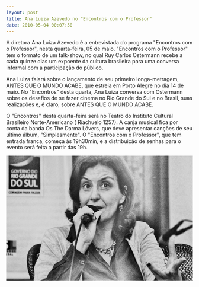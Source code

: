 ```yaml
---
layout: post
title: Ana Luiza Azevedo no "Encontros com o Professor"
date: 2010-05-04 00:07:50
---
```

A diretora Ana Luiza Azevedo é a entrevistada do programa "Encontros com o Professor", nesta quarta-feira, 05 de maio. "Encontros com o Professor" tem o formato de um talk-show, no qual Ruy Carlos Ostermann recebe a cada quinze dias um expoente da cultura brasileira para uma conversa informal com a participação do público.

Ana Luiza falará sobre o lançamento de seu primeiro longa-metragem, ANTES QUE O MUNDO ACABE, que estreia em Porto Alegre no dia 14 de maio. No "Encontros" desta quarta, Ana Luiza conversa com Ostermann sobre os desafios de se fazer cinema no Rio Grande do Sul e no Brasil, suas realizações e, é claro, sobre ANTES QUE O MUNDO ACABE.

O "Encontros" desta quarta-feira será no Teatro do Instituto Cultural Brasileiro Norte-Americano ( Riachuelo 1257). A canja musical fica por conta da banda Os The Darma Lóvers, que deve apresentar canções de seu último álbum, "Simplesmente". O "Encontros com o Professor", que tem entrada franca, começa às 19h30min, e a distribuição de senhas para o evento será feita a partir das 19h.

![](/uploads/ana-ruy.jpg)